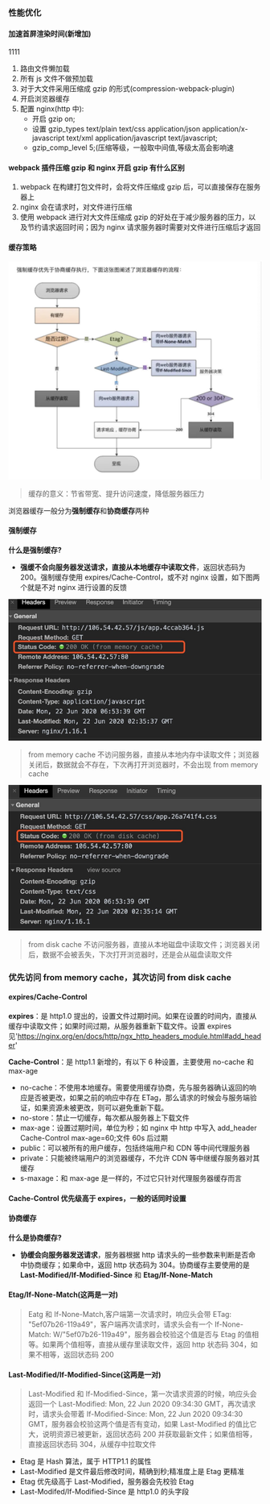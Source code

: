 <!--
 * @Author: your name
 * @Date: 2020-06-19 09:49:30
<<<<<<< HEAD
 * @LastEditTime: 2020-08-11 19:59:21
=======
 * @LastEditTime: 2020-08-11 19:57:32
>>>>>>> b9aaee1... feat:1111
 * @LastEditors: Please set LastEditors
 * @Description: In User Settings Edit
 * @FilePath: /learningnotes/整理/性能优化.md
-->

### 性能优化

#### 加速首屏渲染时间(新增加)
1111
1. 路由文件懒加载
2. 所有 js 文件不做预加载
3. 对于大文件采用压缩成 gzip 的形式(compression-webpack-plugin)
4. 开启浏览器缓存
5. 配置 nginx(http 中):
   - 开启 gzip on;
   - 设置 gzip_types text/plain text/css application/json application/x-javascript text/xml application/javascript text/javascript;
   - gzip_comp_level 5;(压缩等级，一般取中间值,等级太高会影响速

#### webpack 插件压缩 gzip 和 nginx 开启 gzip 有什么区别

1. webpack 在构建打包文件时，会将文件压缩成 gzip 后，可以直接保存在服务器上
2. nginx 会在请求时，对文件进行压缩
3. 使用 webpack 进行对大文件压缩成 gzip 的好处在于减少服务器的压力，以及节约请求返回时间；因为 nginx 请求服务器时需要对文件进行压缩后才返回

#### 缓存策略

![浏览器缓存策略](./../image/浏览器缓存.jpg)

> 缓存的意义：节省带宽、提升访问速度，降低服务器压力

浏览器缓存一般分为**强制缓存**和**协商缓存**两种

#### 强制缓存

**什么是强制缓存?**

- **强缓不会向服务器发送请求，直接从本地缓存中读取文件**，返回状态码为 200。强制缓存使用 expires/Cache-Control，或不对 nginx 设置，如下图两个就是不对 nginx 进行设置的反馈

![js文件](../image/强缓.jpg)

> from memory cache 不访问服务器，直接从本地内存中读取文件；浏览器关闭后，数据就会不存在，下次再打开浏览器时，不会出现 from memory cache

![css文件](../image/强缓1.jpg)

> from disk cache 不访问服务器，直接从本地磁盘中读取文件；浏览器关闭后，数据不会被丢失，下次打开浏览器时，还是会从磁盘读取文件

### 优先访问 from memory cache，其次访问 from disk cache

#### expires/Cache-Control

**expires**：是 http1.0 提出的，设置文件过期时间。如果在设置的时间内，直接从缓存中读取文件；如果时间过期，从服务器重新下载文件。设置 expires 见'https://nginx.org/en/docs/http/ngx_http_headers_module.html#add_header'

**Cache-Control**：是 http1.1 新增的，有以下 6 种设置，主要使用 no-cache 和 max-age

- no-cache：不使用本地缓存。需要使用缓存协商，先与服务器确认返回的响应是否被更改，如果之前的响应中存在 ETag，那么请求的时候会与服务端验证，如果资源未被更改，则可以避免重新下载。
- no-store：禁止一切缓存，每次都从服务器上下载文件
- max-age：设置过期时间，单位为秒；如 nginx 中 http 中写入 add_header Cache-Control max-age=60;文件 60s 后过期
- public：可以被所有的用户缓存，包括终端用户和 CDN 等中间代理服务器
- private：只能被终端用户的浏览器缓存，不允许 CDN 等中继缓存服务器对其缓存
- s-maxage：和 max-age 是一样的，不过它只针对代理服务器缓存而言

#### Cache-Control 优先级高于 expires，一般的话同时设置

#### 协商缓存

**什么是协商缓存?**

- **协缓会向服务器发送请求**，服务器根据 http 请求头的一些参数来判断是否命中协商缓存；如果命中，返回 http 状态码为 304。协商缓存主要使用的是 **Last-Modified/If-Modified-Since** 和 **Etag/If-None-Match**

#### Etag/If-None-Match(这两是一对)

> Eatg 和 If-None-Match,客户端第一次请求时，响应头会带 ETag: "5ef07b26-119a49"，客户端再次请求时，请求头会有一个 If-None-Match: W/"5ef07b26-119a49"，服务器会校验这个值是否与 Etag 的值相等。如果两个值相等，直接从缓存里读取文件，返回 http 状态码 304，如果不相等，返回状态码 200

#### Last-Modified/If-Modified-Since(这两是一对)

> Last-Modified 和 If-Modified-Since，第一次请求资源的时候，响应头会返回一个 Last-Modified: Mon, 22 Jun 2020 09:34:30 GMT，再次请求时，请求头会带着 If-Modified-Since: Mon, 22 Jun 2020 09:34:30 GMT，服务器会校验这两个值是否有变动，如果 Last-Modified 的值比它大，说明资源已被更新，返回状态码 200 并获取最新文件；如果值相等，直接返回状态码 304，从缓存中拉取文件

- Etag 是 Hash 算法，属于 HTTP1.1 的属性
- Last-Modified 是文件最后修改时间，精确到秒;精准度上是 Etag 更精准
- Etag 优先级高于 Last-Modified，服务器会先校验 Etag
- Last-Modifed/If-Modified-Since 是 http1.0 的头字段
